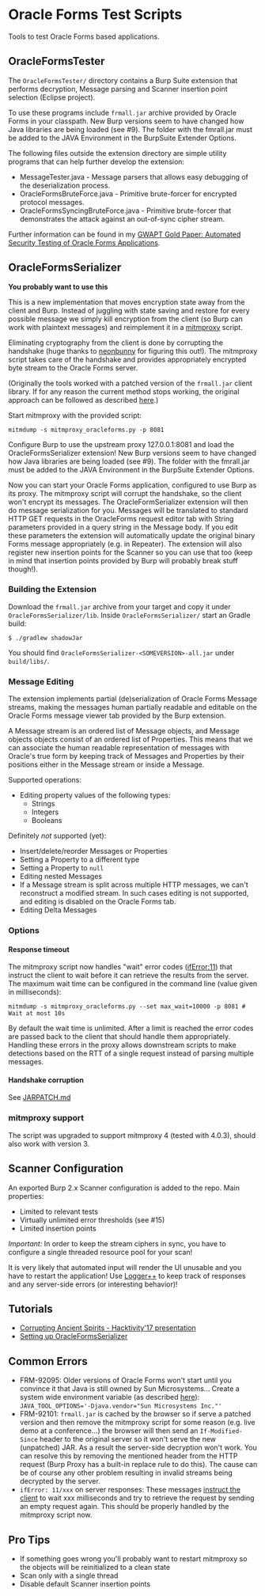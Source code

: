 Oracle Forms Test Scripts
=========================

Tools to test Oracle Forms based applications.

OracleFormsTester
-----------------

The `OracleFormsTester/` directory contains a Burp Suite extension that performs decryption, Message parsing and Scanner insertion point selection (Eclipse project).

To use these programs include `frmall.jar` archive provided by Oracle Forms  in your classpath. New Burp versions seem to have changed how Java libraries are being loaded (see #9). The folder with the fmrall.jar must be added to the JAVA Environment in the BurpSuite Extender Options. 

The following files outside the extension directory are simple utility programs that can help further develop the extension:

* MessageTester.java - Message parsers that allows easy debugging of the deserialization process.
* OracleFormsBruteForce.java - Primitive brute-forcer for encrypted protocol messages.
* OracleFormsSyncingBruteForce.java - Primitive brute-forcer that demonstrates the attack against an out-of-sync cipher stream. 

Further information can be found in my [GWAPT Gold Paper: Automated Security Testing of Oracle Forms Applications](https://www.sans.org/reading-room/whitepapers/testing/automated-security-testing-oracle-forms-applications-35970).

OracleFormsSerializer
---------------------

**You probably want to use this**

This is a new implementation that moves encryption state away from the client and Burp. Instead of juggling with state saving and restore for every possible message we simply kill encryption from the client (so Burp can work with plaintext messages) and reimplement it in a [mitmproxy](https://github.com/mitmproxy/mitmproxy) script.

Eliminating cryptography from the client is done by corrupting the handshake (huge thanks to [neonbunny](https://twitter.com/%40neonbunny9) for figuring this out!). The mitmproxy script takes care of the handshake and provides appropriately encrypted byte stream to the Oracle Forms server.

(Originally the tools worked with a patched version of the `frmall.jar` client library. If for any reason the current method stops working, the original approach can be followed as described [here](JARPATCH.md).)

Start mitmproxy with the provided script:
```
mitmdump -s mitmproxy_oracleforms.py -p 8081 
```

Configure Burp to use the upstream proxy 127.0.0.1:8081 and load the OracleFormsSerializer extension! New Burp versions seem to have changed how Java libraries are being loaded (see #9). The folder with the fmrall.jar must be added to the JAVA Environment in the BurpSuite Extender Options. 

Now you can start your Oracle Forms application, configured to use Burp as its proxy. The mitmproxy script will corrupt the handshake, so the client won't encrypt its messages. The OracleFormSerializer extension will then do message serialization for you. Messages will be translated to standard HTTP GET requests in the OracleForms request editor tab with String parameters provided in a query string in the Message body. If you edit these parameters the extension will automatically update the original binary Forms message appropriately (e.g. in Repeater). The extension will also register new insertion points for the Scanner so you can use that too (keep in mind that insertion points provided by Burp will probably break stuff though!).

### Building the Extension

Download the `frmall.jar` archive from your target and copy it under `OracleFormsSerializer/lib`. Inside `OracleFormsSerializer/` start an Gradle build:

```
$ ./gradlew shadowJar
```

You should find `OracleFormsSerializer-<SOMEVERSION>-all.jar` under `build/libs/`.

### Message Editing

The extension implements partial (de)serialization of Oracle Forms Message streams, making the messages human partially readable and editable on the Oracle Forms message viewer tab provided by the Burp extension. 

A Message stream is an ordered list of Message objects, and Message objects objects consist of an ordered list of Properties. This means that we can associate the human readable representation of messages with Oracle's true form by keeping track of Messages and Properties by their positions either in the Message stream or inside a Message.

Supported operations:
* Editing property values of the following types:
  * Strings
  * Integers
  * Booleans

Definitely *not* supported (yet):
* Insert/delete/reorder Messages or Properties
* Setting a Property to a different type
* Setting a Property to `null`
* Editing nested Messages
* If a Message stream is split across multiple HTTP messages, we can't reconstruct a modified stream. In such cases editing is not supported, and editing is disabled on the Oracle Forms tab. 
* Editing Delta Messages


### Options

#### Response timeout

The mitmproxy script now handles "wait" error codes ([ifError:11](https://community.oracle.com/docs/DOC-893120)) that instruct the client to wait before it can retrieve the results from the server. The maximum wait time can be configured in the command line (value given in milliseconds):

```
mitmdump -s mitmproxy_oracleforms.py --set max_wait=10000 -p 8081 # Wait at most 10s
```

By default the wait time is unlimited. After a limit is reached the error codes are passed back to the client that should handle them appropriately. Handling these errors in the proxy allows downstream scripts to make detections based on the RTT of a single request instead of parsing multiple messages.

#### Handshake corruption

See [JARPATCH.md](JARPATCH.md)

### mitmproxy support

The script was upgraded to support mitmproxy 4 (tested with 4.0.3), should also work with version 3.

Scanner Configuration
---------------------

An exported Burp 2.x Scanner configuration is added to the repo. Main properties:
* Limited to relevant tests
* Virtually unlimited error thresholds (see #15)
* Limited insertion points

*Important:* In order to keep the stream ciphers in sync, you have to configure a single threaded resource pool for your scan!

It is very likely that automated input will render the UI unusable and you have to restart the application! Use [Logger++](https://portswigger.net/bappstore/470b7057b86f41c396a97903377f3d81) to keep track of responses and any server-side errors (or interesting behavior)!

Tutorials
---------

* [Corrupting Ancient Spirits - Hacktivity'17 presentation](https://www.youtube.com/watch?v=hEoeDPk4TOE)
* [Setting up OracleFormsSerializer](https://vimeo.com/482011043)

Common Errors
-------------

* FRM-92095: Older versions of Oracle Forms won't start until you convince it that Java is still owned by Sun Microsystems... Create a system wide environment variable (as described [here](https://blogs.oracle.com/ptian/solution-for-error-frm-92095:-oracle-jnitiator-version-too-low)): `JAVA_TOOL_OPTIONS='-Djava.vendor="Sun Microsystems Inc."'`
* FRM-92101: `frmall.jar` is cached by the browser so if serve a patched version and then remove the mitmproxy script for some reason (e.g. live demo at a conference...) the browser will then send an `If-Modified-Since` header to the original server so it won't serve the new (unpatched) JAR. As a result the server-side decryption won't work. You can resolve this by removing the mentioned header from the HTTP request (Burp Proxy has a built-in replace rule to do this). The cause can be of course any other problem resulting in invalid streams being decrypted by the server. 
* `ifError: 11/xxx` on server responses: These messages [instruct the client](https://community.oracle.com/docs/DOC-893120) to wait xxx milliseconds and try to retrieve the request by sending an empty request again. This should be properly handled by the mitmproxy script now.

Pro Tips
--------

* If something goes wrong you'll probably want to restart mitmproxy so the objects will be reinitialized to a clean state
* Scan only with a single thread
* Disable default Scanner insertion points
